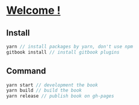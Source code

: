 # [Welcome !](https://webpack.eleven.net.cn)

## Install

```js
yarn // install packages by yarn, don't use npm
gitbook install // install gitbook plugins
```

## Command

```js
yarn start // development the book
yarn build // build the book
yarn release // publish book on gh-pages
```
